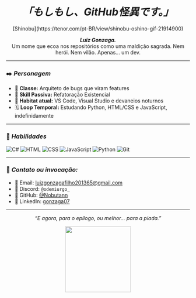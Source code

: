 <h1 align="center"><i>「もしもし、GitHub怪異です。」</i></h1>

<p align="center">
  [Shinobu](https://tenor.com/pt-BR/view/shinobu-oshino-gif-21914900)
</p>

<p align="center">
  <strong><i>Luiz Gonzaga.</i></strong><br>
  Um nome que ecoa nos repositórios como uma maldição sagrada.  
  Nem herói. Nem vilão. Apenas... um dev.
</p>

---

### ✒️ <i>Personagem</i>

- 🧠 **Classe:** Arquiteto de bugs que viram features  
- 🧪 **Skill Passiva:** Refatoração Existencial  
- 📍 **Habitat atual:** VS Code, Visual Studio e devaneios noturnos  
- 🗓️ **Loop Temporal:** Estudando Python, HTML/CSS e JavaScript, indefinidamente

---

### 🎴 <i>Habilidades</i>

![C#](https://img.shields.io/badge/C%23-6e40c9?style=flat-square&logo=c-sharp&logoColor=white)
![HTML](https://img.shields.io/badge/HTML5-b7472a?style=flat-square&logo=html5&logoColor=white)
![CSS](https://img.shields.io/badge/CSS3-29386c?style=flat-square&logo=css3&logoColor=white)
![JavaScript](https://img.shields.io/badge/JS-fdc134?style=flat-square&logo=javascript&logoColor=black)
![Python](https://img.shields.io/badge/Python-3776AB?style=flat-square&logo=python&logoColor=white)
![Git](https://img.shields.io/badge/Git-F05032?style=flat-square&logo=git&logoColor=white)


---

### 📡 <i>Contato ou invocação:</i>

- 📧 Email: luizgonzagafilho201365@gmail.com  
- 🧃 Discord: `@odemiurgo_`  
- 🦇 GitHub: [@Nobutann](https://github.com/Nobutann)
- 💼 LinkedIn: [gonzaga07](https://www.linkedin.com/in/gonzaga07/)


---

<p align="center"><i>“E agora, para o epílogo, ou melhor... para a piada.”</i></p>

<p align="center">
  <img src="https://media.tenor.com/_XcNjYXQ_dQAAAAC/monogatari-shinobu.gif" width="180"/>
</p>